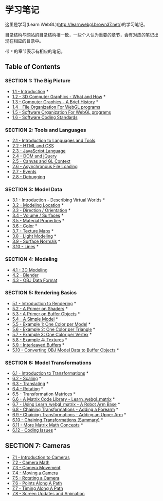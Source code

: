 # 学习笔记

这里是学习(Learn WebGL)(http://learnwebgl.brown37.net/)的学习笔记。

目录结构与网站的目录结构相一致，一些个人认为重要的章节，会有对应的笔记出现在相应的目录中。

带 `*` 的章节表示有相应的笔记。

## Table of Contents

### SECTION 1: The Big Picture
* [1.1 - Introduction](./1_the_big_picture/introduction.md) *
* [1.2 - 3D Computer Graphics - What and How](./1_the_big_picture/3d_rendering.md) *
* [1.3 - Computer Graphics - A Brief History](./1_the_big_picture/webgl_history.md) *
* [1.4 - File Organization For WebGL programs](http://learnwebgl.brown37.net/the_big_picture/file_structure.html)
* [1.5 - Software Organization For WebGL programs](http://learnwebgl.brown37.net/the_big_picture/software_structure.html)
* [1.6 - Software Coding Standards](http://learnwebgl.brown37.net/the_big_picture/coding_standards.html)

### SECTION 2: Tools and Languages
* [2.1 - Introduction to Languages and Tools](./2_tools_and_languages/placeholder.md)
* [2.2 - HTML and CSS](./2_tools_and_languages/placeholder.md)
* [2.3 - JavaScript Language](./2_tools_and_languages/placeholder.md)
* [2.4 - DOM and jQuery](./2_tools_and_languages/placeholder.md)
* [2.5 - Canvas and GL Context](./2_tools_and_languages/placeholder.md)
* [2.6 - Asynchronous File Loading](./2_tools_and_languages/placeholder.md)
* [2.7 - Events](./2_tools_and_languages/placeholder.md)
* [2.8 - Debugging](./2_tools_and_languages/placeholder.md)

### SECTION 3: Model Data
* [3.1 - Introduction - Describing Virtual Worlds](./3_model_data/model_introduction.md) *
* [3.2 - Modeling Location](./3_model_data/model_points.md) *
* [3.3 - Direction / Orientation](./3_model_data/model_direction.md) *
* [3.4 - Volume / Surfaces](./3_model_data/model_volume.md) *
* [3.5 - Material Properties](./3_model_data/model_material_properties.md) *
* [3.6 - Color](./3_model_data/model_color.md) *
* [3.7 - Texture Maps](./3_model_data/model_texture_maps.md) *
* [3.8 - Light Modeling](./3_model_data/model_light_reflection.md) *
* [3.9 - Surface Normals](./3_model_data/model_surface_normals.md) *
* [3.10 - Lines](./3_model_data/model_lines.md) *

### SECTION 4: Modeling
* [4.1 - 3D Modeling](./4_modeling/placeholder.md)
* [4.2 - Blender](./4_modeling/placeholder.md)
* [4.3 - OBJ Data Format](./4_modeling/placeholder.md)

### SECTION 5: Rendering Basics
* [5.1 - Introduction to Rendering](./5_rendering_basics/introduction.md) *
* [5.2 - A Primer on Shaders](./5_rendering_basics/shader_primer.md) *
* [5.3 - A Primer on Buffer Objects](./5_rendering_basics/buffer_object_primer.md) *
* [5.4 - A Simple Model](./5_rendering_basics/simple_model.md) *
* [5.5 - Example 1: One Color per Model](./5_rendering_basics/render_example_01.md) *
* [5.6 - Example 2: One Color per Triangle](./5_rendering_basics/render_example_02.md) *
* [5.7 - Example 3: One Color per Vertex](./5_rendering_basics/render_example_03.md) *
* [5.8 - Example 4: Textures](./5_rendering_basics/render_example_04_textures.md) *
* [5.9 - Interleaved Buffers](./5_rendering_basics/interleaved_buffers.md) *
* [5.10 - Converting OBJ Model Data to Buffer Objects](./5_rendering_basics/obj_to_buffers.md) *

### SECTION 6: Model Transformations
* [6.1 - Introduction to Transformations](./6_model_transformations/transformations_introduction.md) *
* [6.2 - Scaling](./6_model_transformations/transformations_scale.md) *
* [6.3 - Translating](./6_model_transformations/transformations_translate.md) *
* [6.4 - Rotating](./6_model_transformations/transformations_rotate.md) *
* [6.5 - Transformation Matrices](./6_model_transformations/transformations_matrices.md) *
* [6.6 - A Matrix Code Library - Learn_webgl_matrix](./6_model_transformations/matrix_library_introduction.md) *
* [6.7 - Using Learn_webgl_matrix - A Robot Arm Base](./6_model_transformations/transformations_example1.md) *
* [6.8 - Chaining Transformations - Adding a Forearm](./6_model_transformations/transformations_example2.md) *
* [6.9 - Chaining Transformations - Adding an Upper Arm](./6_model_transformations/transformations_example3.md) *
* [6.10 - Chaining Transformations (Summary)](./6_model_transformations/transformations_example4.md) *
* [6.11 - More Matrix Math Concepts](./6_model_transformations/more_matrix_math_concepts.md) *
* [6.12 - Coding Issues](./6_model_transformations/transformation_coding_issues.md) *

## SECTION 7: Cameras
* [7.1 - Introduction to Cameras](./7_cameras/placeholder.md)
* [7.2 - Camera Math](./7_cameras/placeholder.md)
* [7.3 - Camera Movement](./7_cameras/placeholder.md)
* [7.4 - Moving a Camera](./7_cameras/placeholder.md)
* [7.5 - Rotating a Camera](./7_cameras/placeholder.md)
* [7.6 - Points Along A Path](./7_cameras/placeholder.md)
* [7.7 - Timing Along A Path](./7_cameras/placeholder.md)
* [7.8 - Screen Updates and Animation](./7_cameras/placeholder.md)